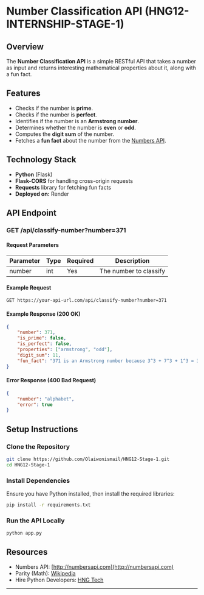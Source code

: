  
# Number Classification API (HNG12-INTERNSHIP-STAGE-1)

## Overview
The **Number Classification API** is a simple RESTful API that takes a number as input and returns interesting mathematical properties about it, along with a fun fact.

## Features
- Checks if the number is **prime**.
- Checks if the number is **perfect**.
- Identifies if the number is an **Armstrong number**.
- Determines whether the number is **even** or **odd**.
- Computes the **digit sum** of the number.
- Fetches a **fun fact** about the number from the [Numbers API](http://numbersapi.com/).

## Technology Stack
- **Python** (Flask)
- **Flask-CORS** for handling cross-origin requests
- **Requests** library for fetching fun facts
- **Deployed on:** Render

## API Endpoint
### **GET /api/classify-number?number=371**
#### Request Parameters
| Parameter | Type  | Required | Description |
|-----------|-------|----------|-------------|
| number    | int   | Yes      | The number to classify |

#### Example Request
```
GET https://your-api-url.com/api/classify-number?number=371
```

#### Example Response (200 OK)
```json
{
    "number": 371,
    "is_prime": false,
    "is_perfect": false,
    "properties": ["armstrong", "odd"],
    "digit_sum": 11,
    "fun_fact": "371 is an Armstrong number because 3^3 + 7^3 + 1^3 = 371"
}
```

#### Error Response (400 Bad Request)
```json
{
    "number": "alphabet",
    "error": true
}
```

## Setup Instructions
### **Clone the Repository**
```bash
git clone https://github.com/Olaiwonismail/HNG12-Stage-1.git
cd HNG12-Stage-1
```

### **Install Dependencies**
Ensure you have Python installed, then install the required libraries:
```bash
pip install -r requirements.txt
```

### **Run the API Locally**
```bash
python app.py
```


## Resources
- Numbers API: [http://numbersapi.com](http://numbersapi.com)
- Parity (Math): [Wikipedia](https://en.wikipedia.org/wiki/Parity_(mathematics))
- Hire Python Developers: [HNG Tech](https://hng.tech/hire/python-developers)

---


